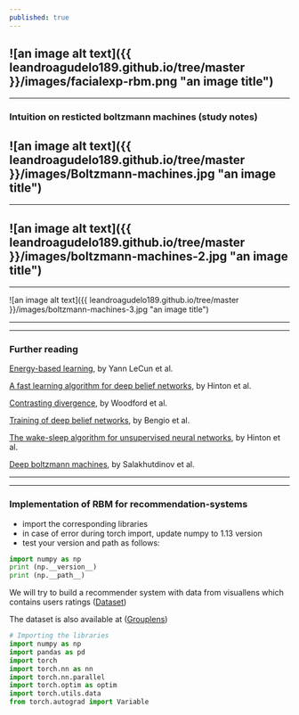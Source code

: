 ```yaml
---
published: true
---
```

![an image alt text]({{ leandroagudelo189.github.io/tree/master }}/images/facialexp-rbm.png "an image title")
----
****

### Intuition on resticted boltzmann machines (study notes)


![an image alt text]({{ leandroagudelo189.github.io/tree/master }}/images/Boltzmann-machines.jpg "an image title")
----
****

![an image alt text]({{ leandroagudelo189.github.io/tree/master }}/images/boltzmann-machines-2.jpg "an image title")
----
****

![an image alt text]({{ leandroagudelo189.github.io/tree/master }}/images/boltzmann-machines-3.jpg "an image title")

----
****


### Further reading

[Energy-based learning](http://yann.lecun.com/exdb/publis/pdf/lecun-06.pdf), by Yann LeCun et al. 

[A fast learning algorithm for deep belief networks](https://www.cs.toronto.edu/~hinton/absps/fastnc.pdf), by Hinton et al.

[Contrasting divergence](http://www.robots.ox.ac.uk/~ojw/files/NotesOnCD.pdf), by Woodford et al.

[Training of deep belief networks](http://www.iro.umontreal.ca/~lisa/pointeurs/BengioNips2006All.pdf), by Bengio et al.

[The wake-sleep algorithm for unsupervised neural networks](http://www.gatsby.ucl.ac.uk/~dayan/papers/hdfn95.pdf), by Hinton et al.

[Deep boltzmann machines](http://www.utstat.toronto.edu/~rsalakhu/papers/dbm.pdf), by Salakhutdinov et al.

----
****



### Implementation of RBM for recommendation-systems


- import the corresponding libraries
- in case of error during torch import, update numpy to 1.13 version
- test your version and path as follows:

```python
import numpy as np
print (np.__version__)
print (np.__path__)
```

We will try to build a recommender system with data from visuallens which contains users ratings ([Dataset](https://github.com/leandroagudelo189/AutoEncoders/blob/master/ml-1m.zip))

The dataset is also available at ([Grouplens](https://grouplens.org/datasets/movielens/))

```python
# Importing the libraries
import numpy as np
import pandas as pd
import torch
import torch.nn as nn
import torch.nn.parallel
import torch.optim as optim
import torch.utils.data
from torch.autograd import Variable
````
